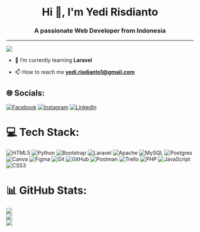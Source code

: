 <h1 align="center">Hi 👋, I'm Yedi Risdianto</h1>
<h3 align="center">A passionate Web Developer from Indonesia</h3>

---

[![](https://visitcount.itsvg.in/api?id=YediRisdianto&icon=4&color=8)](https://visitcount.itsvg.in)

- 🌱 I’m currently learning **Laravel**

- 📫 How to reach me **yedi.risdianto1@gmail.com**

## 🌐 Socials:
[![Facebook](https://img.shields.io/badge/Facebook-%231877F2.svg?logo=Facebook&logoColor=white)](https://facebook.com/yedi.risdianto) [![Instagram](https://img.shields.io/badge/Instagram-%23E4405F.svg?logo=Instagram&logoColor=white)](https://instagram.com/ydrsdnt_) [![LinkedIn](https://img.shields.io/badge/LinkedIn-%230077B5.svg?logo=linkedin&logoColor=white)](https://linkedin.com/in/yedi-risdianto) 

# 💻 Tech Stack:
![HTML5](https://img.shields.io/badge/html5-%23E34F26.svg?style=for-the-badge&logo=html5&logoColor=white) ![Python](https://img.shields.io/badge/python-3670A0?style=for-the-badge&logo=python&logoColor=ffdd54) ![Bootstrap](https://img.shields.io/badge/bootstrap-%238511FA.svg?style=for-the-badge&logo=bootstrap&logoColor=white) ![Laravel](https://img.shields.io/badge/laravel-%23FF2D20.svg?style=for-the-badge&logo=laravel&logoColor=white) ![Apache](https://img.shields.io/badge/apache-%23D42029.svg?style=for-the-badge&logo=apache&logoColor=white) ![MySQL](https://img.shields.io/badge/mysql-4479A1.svg?style=for-the-badge&logo=mysql&logoColor=white) ![Postgres](https://img.shields.io/badge/postgres-%23316192.svg?style=for-the-badge&logo=postgresql&logoColor=white) ![Canva](https://img.shields.io/badge/Canva-%2300C4CC.svg?style=for-the-badge&logo=Canva&logoColor=white) ![Figma](https://img.shields.io/badge/figma-%23F24E1E.svg?style=for-the-badge&logo=figma&logoColor=white) ![Git](https://img.shields.io/badge/git-%23F05033.svg?style=for-the-badge&logo=git&logoColor=white) ![GitHub](https://img.shields.io/badge/github-%23121011.svg?style=for-the-badge&logo=github&logoColor=white) ![Postman](https://img.shields.io/badge/Postman-FF6C37?style=for-the-badge&logo=postman&logoColor=white) ![Trello](https://img.shields.io/badge/Trello-%23026AA7.svg?style=for-the-badge&logo=Trello&logoColor=white) ![PHP](https://img.shields.io/badge/php-%23777BB4.svg?style=for-the-badge&logo=php&logoColor=white) ![JavaScript](https://img.shields.io/badge/javascript-%23323330.svg?style=for-the-badge&logo=javascript&logoColor=%23F7DF1E) ![CSS3](https://img.shields.io/badge/css3-%231572B6.svg?style=for-the-badge&logo=css3&logoColor=white)
# 📊 GitHub Stats:
![](https://github-readme-stats.vercel.app/api?username=YediRisdianto&theme=transparent&hide_border=false&include_all_commits=false&count_private=false)<br/>
![](https://github-readme-streak-stats.herokuapp.com/?user=YediRisdianto&theme=transparent&hide_border=false)<br/>
![](https://github-readme-stats.vercel.app/api/top-langs/?username=YediRisdianto&theme=transparent&hide_border=false&include_all_commits=false&count_private=false&layout=compact)
